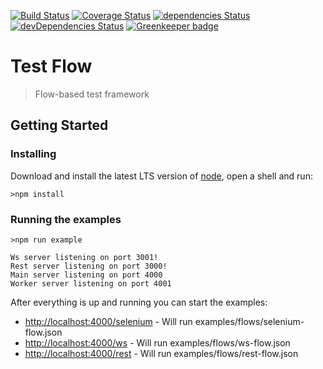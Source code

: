 [![Build Status](https://travis-ci.org/leandrogaspar/test-flow.svg?branch=master)](https://travis-ci.org/leandrogaspar/test-flow)
[![Coverage Status](https://coveralls.io/repos/github/leandrogaspar/test-flow/badge.svg?branch=master)](https://coveralls.io/github/leandrogaspar/test-flow?branch=master)
[![dependencies Status](https://david-dm.org/leandrogaspar/test-flow/status.svg)](https://david-dm.org/leandrogaspar/test-flow)
[![devDependencies Status](https://david-dm.org/leandrogaspar/test-flow/dev-status.svg)](https://david-dm.org/leandrogaspar/test-flow?type=dev)
[![Greenkeeper badge](https://badges.greenkeeper.io/leandrogaspar/test-flow.svg)](https://greenkeeper.io/)

# Test Flow
> Flow-based test framework

## Getting Started

### Installing
Download and install the latest LTS version of [node](https://nodejs.org/en/download/), open a shell and run: 

```shell
>npm install
```

### Running the examples

```shell
>npm run example

Ws server listening on port 3001!
Rest server listening on port 3000!
Main server listening on port 4000
Worker server listening on port 4001
```

After everything is up and running you can start the examples:

* [http://localhost:4000/selenium](http://localhost:4000/selenium) - Will run examples/flows/selenium-flow.json
* [http://localhost:4000/ws](http://localhost:4000/ws) - Will run examples/flows/ws-flow.json
* [http://localhost:4000/rest](http://localhost:4000/rest) - Will run examples/flows/rest-flow.json
